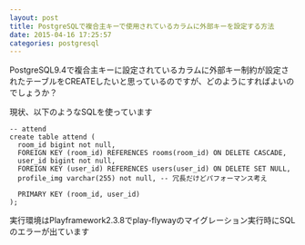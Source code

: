 ```yaml
---
layout: post
title: PostgreSQLで複合主キーで使用されているカラムに外部キーを設定する方法
date: 2015-04-16 17:25:57
categories: postgresql
---
```

<p>PostgreSQL9.4で複合主キーに設定されているカラムに外部キー制約が設定されたテーブルをCREATEしたいと思っているのですが、どのようにすればよいのでしょうか？</p>

<p>現状、以下のようなSQLを使っています</p>

```
-- attend
create table attend (
  room_id bigint not null,
  FOREIGN KEY (room_id) REFERENCES rooms(room_id) ON DELETE CASCADE,
  user_id bigint not null,
  FOREIGN KEY (user_id) REFERENCES users(user_id) ON DELETE SET NULL,
  profile_img varchar(255) not null, -- 冗長だけどパフォーマンス考え

  PRIMARY KEY (room_id, user_id)
);
```

<p>実行環境はPlayframework2.3.8でplay-flywayのマイグレーション実行時にSQLのエラーが出ています</p>
